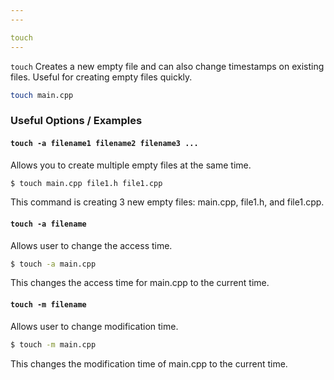 ```yaml
---
---

touch
---
```

`touch` Creates a new empty file and can also change timestamps on existing files. Useful for creating empty files quickly.
<!-- one line explanation would go here -->

<!-- minimal example -->
~~~ bash
touch main.cpp
~~~

<!--more-->

### Useful Options / Examples 

#### `touch -a filename1 filename2 filename3 ...`

Allows you to create multiple empty files at the same time.

~~~ bash
$ touch main.cpp file1.h file1.cpp
~~~
This command is creating 3 new empty files: main.cpp, file1.h, and file1.cpp.

#### `touch -a filename`

Allows user to change the access time.

~~~ bash
$ touch -a main.cpp
~~~
This changes the access time for main.cpp to the current time. 

#### `touch -m filename`

Allows user to change modification time.

~~~ bash
$ touch -m main.cpp
~~~ 
This changes the modification time of main.cpp to the current time.
